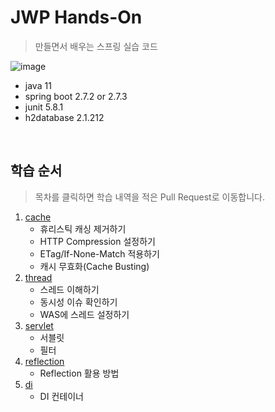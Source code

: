 # JWP Hands-On

> 만들면서 배우는 스프링 실습 코드

![image](https://user-images.githubusercontent.com/53105735/192467324-bd626b1a-9c20-4b6d-b1ca-ad09b3a42ac3.png)

- java 11
- spring boot 2.7.2 or 2.7.3
- junit 5.8.1
- h2database 2.1.212

<br/>

## 학습 순서

> 목차를 클릭하면 학습 내역을 적은 Pull Request로 이동합니다.

1. [cache](https://github.com/yeon-06/jwp-hands-on/pull/1)
    - 휴리스틱 캐싱 제거하기
    - HTTP Compression 설정하기
    - ETag/If-None-Match 적용하기
    - 캐시 무효화(Cache Busting)
2. [thread](https://github.com/yeon-06/jwp-hands-on/pull/2)
    - 스레드 이해하기
    - 동시성 이슈 확인하기
    - WAS에 스레드 설정하기
3. [servlet](https://github.com/yeon-06/jwp-hands-on/pull/3)
    - 서블릿
    - 필터
4. [reflection](https://github.com/yeon-06/jwp-hands-on/pull/4)
    - Reflection 활용 방법
5. [di](https://github.com/yeon-06/jwp-hands-on/pull/5)
    - DI 컨테이너
